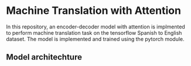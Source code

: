 # Machine Translation with Attention

In this repository, an encoder-decoder model with attention is implmented to perform machine translation task on the tensorflow Spanish to English dataset. The model is implemented and trained using the pytorch module. 

## Model architechture
